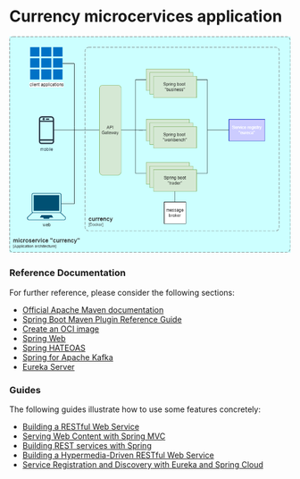 # Currency microcervices application

![](c4currency.drawio.png)

### Reference Documentation
For further reference, please consider the following sections:

* [Official Apache Maven documentation](https://maven.apache.org/guides/index.html)
* [Spring Boot Maven Plugin Reference Guide](https://docs.spring.io/spring-boot/docs/3.0.1-SNAPSHOT/maven-plugin/reference/html/)
* [Create an OCI image](https://docs.spring.io/spring-boot/docs/3.0.1-SNAPSHOT/maven-plugin/reference/html/#build-image)
* [Spring Web](https://docs.spring.io/spring-boot/docs/3.0.1-SNAPSHOT/reference/htmlsingle/#web)
* [Spring HATEOAS](https://docs.spring.io/spring-boot/docs/3.0.1-SNAPSHOT/reference/htmlsingle/#web.spring-hateoas)
* [Spring for Apache Kafka](https://docs.spring.io/spring-boot/docs/3.0.1-SNAPSHOT/reference/htmlsingle/#messaging.kafka)
* [Eureka Server](https://docs.spring.io/spring-cloud-netflix/docs/current/reference/html/#spring-cloud-eureka-server)

### Guides
The following guides illustrate how to use some features concretely:

* [Building a RESTful Web Service](https://spring.io/guides/gs/rest-service/)
* [Serving Web Content with Spring MVC](https://spring.io/guides/gs/serving-web-content/)
* [Building REST services with Spring](https://spring.io/guides/tutorials/rest/)
* [Building a Hypermedia-Driven RESTful Web Service](https://spring.io/guides/gs/rest-hateoas/)
* [Service Registration and Discovery with Eureka and Spring Cloud](https://spring.io/guides/gs/service-registration-and-discovery/)

